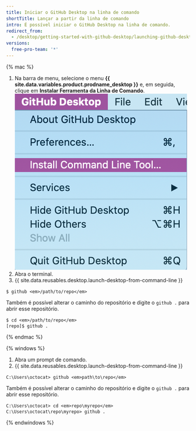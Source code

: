 ```yaml
---
title: Iniciar o GitHub Desktop na linha de comando
shortTitle: Lançar a partir da linha de comando
intro: É possível iniciar o GitHub Desktop na linha de comando.
redirect_from:
  - /desktop/getting-started-with-github-desktop/launching-github-desktop-from-the-command-line
versions:
  free-pro-team: '*'
---
```


{% mac %}

1. Na barra de menu, selecione o menu **{{ site.data.variables.product.prodname_desktop }}** e, em seguida, clique em **Instalar Ferramenta da Linha de Comando**. ![Instalar opção de Ferramenta de Linha de Comando no menu suspenso {{ site.data.variables.product.prodname_desktop }}](/assets/images/help/desktop/mac-install-command-line-tool.png)
2. Abra o terminal.
3. {{ site.data.reusables.desktop.launch-desktop-from-command-line }}

  ```shell
  $ github <em>/path/to/repo</em>
  ```

  Também é possível alterar o caminho do repositório e digite o `github .` para abrir esse repositório.

  ```shell
  $ cd <em>/path/to/repo</em>
  [repo]$ github .
  ```

{% endmac %}

{% windows %}

1. Abra um prompt de comando.
2. {{ site.data.reusables.desktop.launch-desktop-from-command-line }}

  ```shell
  C:\Users\octocat> github <em>path\to\repo</em>
  ```

 Também é possível alterar o caminho do repositório e digite o `github .` para abrir esse repositório.

  ```shell
  C:\Users\octocat> cd <em>repo\myrepo</em>
  C:\Users\octocat\repo\myrepo> github .
  ```

{% endwindows %}
